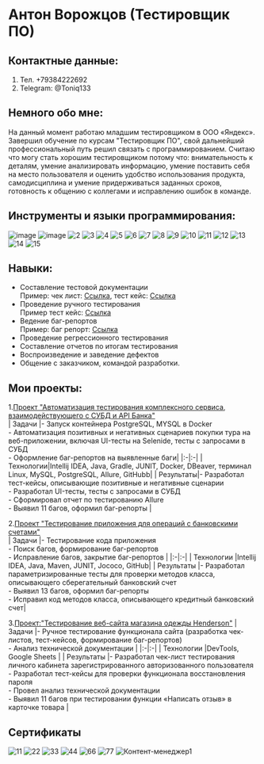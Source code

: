 # Антон Ворожцов (Тестировщик ПО)

## Контактные данные: 
1. Тел. +79384222692
2. Telegram: @Toniq133

 ## Немного обо мне: 
На данный момент работаю младшим тестировщиком в ООО «Яндекс». Завершил обучение по курсам "Тестировщик ПО", свой дальнейший профессиональный путь решил связать с программированием. Считаю что могу стать хорошим тестировщиком потому что: внимательность к деталям, умение анализировать информацию, умение поставить себя на место пользователя и оценить удобство использования продукта, самодисциплина и умение придерживаться заданных сроков, готовность к общению с коллегами и исправлению ошибок в команде.

## Инструменты и языки программирования:
![image](https://github.com/Toni133/Toni133/assets/123943377/c4184924-868b-4214-9108-4fdf8a79269c)
![image](https://github.com/Toni133/Toni133/assets/123943377/6dc86bcb-fe95-4782-afc2-5499b11bb8ca)
![2](https://github.com/Toni133/Toni133/assets/123943377/0630685b-2914-41f0-b13e-c568e02b35f7)
![3](https://github.com/Toni133/Toni133/assets/123943377/8e932923-f70d-4f36-ba13-d7b45fff7f53)
![4](https://github.com/Toni133/Toni133/assets/123943377/fc09c8fe-e12d-4e88-aaed-51905f14d1a5)
![5](https://github.com/Toni133/Toni133/assets/123943377/d24a76c1-91aa-42ad-a1cc-bc4690fb5fee)
![6](https://github.com/Toni133/Toni133/assets/123943377/16ef8b74-b11e-448a-bdfb-3cd85dbc4bef)
![7](https://github.com/Toni133/Toni133/assets/123943377/aa61a267-fe2c-4d43-baa1-de84b7517e04)
![8](https://github.com/Toni133/Toni133/assets/123943377/4b9df814-6410-40c9-a516-d3aaededb8f3)
![9](https://github.com/Toni133/Toni133/assets/123943377/63455e0b-0d7b-4c3f-a4b2-f4670d53a5a0)
![10](https://github.com/Toni133/Toni133/assets/123943377/a9853c99-a054-4cc4-9f49-e94ff1ac8a69)
![11](https://github.com/Toni133/Toni133/assets/123943377/75d06728-fdf7-4418-b727-15fa05ed6093)
![12](https://github.com/Toni133/Toni133/assets/123943377/ff91939d-fa6a-4885-81df-666abe873570)
![13](https://github.com/Toni133/Toni133/assets/123943377/9ee82e82-82bf-4ab2-94cb-7a625bd6fb28)
![14](https://github.com/Toni133/Toni133/assets/123943377/23796768-0d26-4da0-8a76-7aef024d0cff)
![15](https://github.com/Toni133/Toni133/assets/123943377/42196c23-b40f-4905-8a45-95cd23c56973)

## Навыки:
+ Составление тестовой документации <br> Пример: чек лист: [Ссылка](https://docs.google.com/spreadsheets/d/15vZNw3goO9Mi1hiDGdya13yAw5pPKwDI2S4AL1Sn0hg/edit?usp=sharing), 
  тест кейс: [Ссылка](https://docs.google.com/spreadsheets/d/1jLrhXDy5VP5R9aZW3CDi9qpvgu9PV3kAn4bAPnhfQdE/edit?usp=sharing) <br>
+ Проведение ручного тестирования <br> Пример тест кейс: [Ссылка](https://docs.google.com/spreadsheets/d/1tYD9naibUZ_0EnDz6E9oS2wL43r5x29N-hamq76k-iI/edit?usp=sharing) <br>
+ Ведение баг-репортов <br> Пример: баг репорт: [Ссылка](https://docs.google.com/spreadsheets/d/1xN1nZgzQIY7mqZq_ob-GJaUKwgp1PtbPX13pw_Zu5Oo/edit?usp=sharing) 
+ Проведение регрессионного тестирования
+ Составление отчетов по итогам тестирования
+ Воспроизведение и заведение дефектов
+ Общение с заказчиком, командой разработки.
    
## Мои проекты:
1.[Проект "Автоматизация тестирования комплексного сервиса, взаимодействующего с СУБД и API Банка"](https://github.com/Toni133/Diploma) <br>
| Задачи |- Запуск контейнера PostgreSQL, MYSQL в Docker <br> - Автоматизация позитивных и негативных сценариев покупки тура на веб-приложении, включая UI-тесты на Selenide, тесты с запросами в СУБД <br> - Оформление баг-репортов на выявленные баги|
|:-|:-|
| Технологии|Intellij IDEA, Java, Gradle, JUNIT, Docker, DBeaver, терминал Linux, MySQL, PostgreSQL, Allure, GitHubb|
| Результаты|- Разработал тест-кейсы, описывающие позитивные и негативные сценарии <br> - Разработал UI-тесты, тесты с запросами в СУБД <br> - Сформировал отчет по тестированию Allure <br> - Выявил 11 багов, оформил баг-репорты |<br>

2.[Проект "Тестирование приложения для операций с банковскими счетами"](https://github.com/Toni133/javaqa-team-diplom-2) <br>
| Задачи    |- Тестирование кода приложения <br> - Поиск багов, формирование баг-репортов <br> - Исправление багов, закрытие баг-репортов |
|:-|:-|
| Технологии |Intellij IDEA, Java, Maven, JUNIT, Jococo, GitHub|
| Результаты |- Разработал параметризированные тесты для проверки методов класса, описывающего сберегательный банковский счет <br> - Выявил 13 багов, оформил баг-репорты <br> - Исправил код методов класса, описывающего кредитный банковский счет| <br>

3.[Проект:"Тестирование веб-сайта магазина одежды Henderson"](https://docs.google.com/spreadsheets/d/1I7kZ3_ZgfAWZm6dGJ_qRxLDtJYUpkLoJ4K-9tcYxieM/edit?usp=sharing)
| Задачи    |- Ручное тестирование функционала сайта (разработка чек-листов, тест-кейсов, формирование баг-репортов) <br> - Анализ технической документации |
|:-|:-|
| Технологии |DevTools, Google Sheets |
| Результаты |- Разработал чек-лист тестирования личного кабинета зарегистрированного авторизованного пользователя <br> - Разработал тест-кейсы для проверки функционала восстановления пароля <br> - Провел анализ технической документации <br> - Выявил 11 багов при тестировании функции «Написать отзыв» в карточке товара |

## Сертификаты
![11](https://github.com/Toni133/Toni133/assets/123943377/e9fc3e71-c935-4d4b-a86c-40d6a04f0976) ![22](https://github.com/Toni133/Toni133/assets/123943377/2a496a86-b5fa-4291-9339-005d99a2959f)
![33](https://github.com/Toni133/Toni133/assets/123943377/36b2a4f6-7282-4b81-89bd-79ef23bf08c5) ![44](https://github.com/Toni133/Toni133/assets/123943377/e60336cc-2051-4ec9-80b9-65b2cdb6cf20)
![66](https://github.com/Toni133/Toni133/assets/123943377/65ba1480-17fb-4848-80ed-55e33e96d872) ![77](https://github.com/Toni133/Toni133/assets/123943377/cd8308ac-a8ae-46bd-b590-6887005577db)
![Контент-менеджер1](https://github.com/Toni133/Toni133/assets/123943377/e04c5fcb-f8b2-4710-ab3c-cf0c9978213e)



 






















